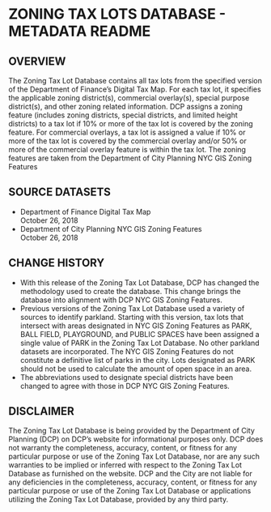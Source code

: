 # ZONING TAX LOTS DATABASE - METADATA README

## OVERVIEW

The Zoning Tax Lot Database contains all tax lots from the specified version of the Department
of Finance’s Digital Tax Map. For each tax lot, it specifies the applicable zoning district(s),
commercial overlay(s), special purpose district(s), and other zoning related information.
DCP assigns a zoning feature (includes zoning districts, special districts, and limited height
districts) to a tax lot if 10% or more of the tax lot is covered by the zoning feature. For
commercial overlays, a tax lot is assigned a value if 10% or more of the tax lot is covered by the
commercial overlay and/or 50% or more of the commercial overlay feature is within the tax lot.
The zoning features are taken from the Department of City Planning NYC GIS Zoning Features

## SOURCE DATASETS

* Department of Finance Digital Tax Map<br>October 26, 2018
* Department of City Planning NYC GIS Zoning Features<br>October 26, 2018

## CHANGE HISTORY

* With this release of the Zoning Tax Lot Database, DCP has changed the methodology
used to create the database. This change brings the database into alignment with DCP
NYC GIS Zoning Features. 
* Previous versions of the Zoning Tax Lot Database used a variety of sources to identify
parkland. Starting with this version, tax lots that intersect with areas designated in NYC
GIS Zoning Features as PARK, BALL FIELD, PLAYGROUND, and PUBLIC SPACES
have been assigned a single value of PARK in the Zoning Tax Lot Database. No other
parkland datasets are incorporated. The NYC GIS Zoning Features do not constitute a
definitive list of parks in the city. Lots designated as PARK should not be used to
calculate the amount of open space in an area.
* The abbreviations used to designate special districts have been changed to agree with
those in DCP NYC GIS Zoning Features.

## DISCLAIMER

The Zoning Tax Lot Database is being provided by the Department of City Planning (DCP) on
DCP’s website for informational purposes only. DCP does not warranty the completeness,
accuracy, content, or fitness for any particular purpose or use of the Zoning Tax Lot Database,
nor are any such warranties to be implied or inferred with respect to the Zoning Tax Lot
Database as furnished on the website.
DCP and the City are not liable for any deficiencies in the completeness, accuracy, content, or
fitness for any particular purpose or use of the Zoning Tax Lot Database or applications utilizing
the Zoning Tax Lot Database, provided by any third party.
